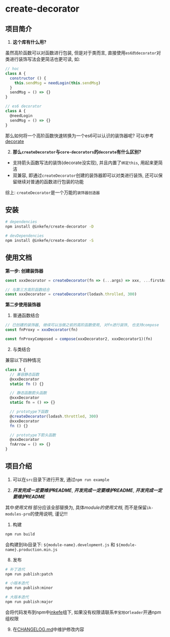 # create-decorator

## 项目简介

1. **这个库有什么用?**

虽然高阶函数可以对函数进行包装, 但是对于类而言, 直接使用`es6的decorator`对类进行装饰写法会更简洁也更可读, 如:

```js
// hoc
class A {
  constructor () {
    this.sendMsg = needLogin(this.sendMsg)
  }
  sendMsg = () => {}
}

// es6 decorator
class A {
  @needLogin
  sendMsg = () => {}
}
```

那么如何将一个高阶函数快速转换为一个es6可以认识的装饰器呢? 可以参考[decorate](https://github.com/jayphelps/core-decorators#decorate)

2. **那么`createDecorator`与`core-decorators`的`decorate`有什么区别?**

- 支持箭头函数写法的装饰(decorate没实现), 并且内置了`绑定this`, 用起来更简洁
- 双兼容, 即通过`createDecorator`创建的装饰器即可以对类进行装饰, 还可以保留继续对普通的函数进行包装的功能

综上: `createDecorator`是一个万能的`装饰器创造器`

## 安装

```sh
# dependencies
npm install @inkefe/create-decorator -D

# devDependencies
npm install @inkefe/create-decorator -S
```

## 使用文档

**第一步: 创建装饰器**

```js
const xxxDecorator = createDecorator(fn => (...args) => xxx, ...firstArgs)

// 与第三方高阶函数结合
const xxxDecorator = createDecorator(lodash.throlled, 300)
```

**第二步使用装饰器**

1. 普通函数结合

```js
// 已创建的装饰器, 继续可以当做之前的高阶函数使用, 对fn进行装饰, 也支持compose
const fnProxy = xxxDecorator(fn)

const fnProxyComposed = compose(xxxDecorator2, xxxDecorator1)(fn)
```

2. 与类结合

兼容以下四种情况

```js
class A {
  // 兼容静态函数
  @xxxDecorator
  static fn () {}

  // 静态函数箭头函数
  @xxxDecorator
  static fn = () => {}

  // prototype下函数
  @createDecorator(lodash.throttled, 300)
  @xxxDecorator
  fn () {}

  // prototype下箭头函数
  @xxxDecorator
  fnArrow = () => {}
}

```

## 项目介绍

1. 可以在`src`目录下进行开发, 通过`npm run example`

1. ***开发完成一定要维护README***, ***开发完成一定要维护README***, ***开发完成一定要维护README***

其中*使用文档* 部分应该全部替换为, 具体*module的使用文档*, 而不是保留`ik-modules-pro`的使用说明, 谨记!!!

1. 构建

```sh
npm run build
```

会构建到lib目录下: `${module-name}.development.js` 和 `${module-name}.production.min.js`

8. 发布

```sh
# 补丁迭代
npm run publish:patch

# 小版本迭代
npm run publish:minor

# 大版本迭代
npm run publish:major
```

会将代码发布到npm中[inkefe](https://www.npmjs.com/settings/inkefe/packages)组下, 如果没有权限请联系`李宝旭`or`leader`开通npm组权限

9. 在[CHANGELOG.md]('./CHANGELOG.md)中维护修改内容
